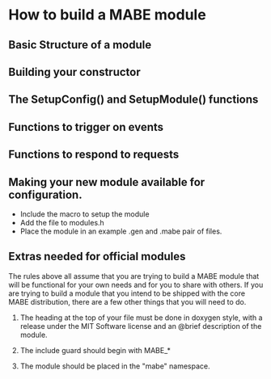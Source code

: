 # How to build a MABE module

## Basic Structure of a module

## Building your constructor

## The SetupConfig() and SetupModule() functions

## Functions to trigger on events

## Functions to respond to requests

## Making your new module available for configuration.

* Include the macro to setup the module
* Add the file to modules.h
* Place the module in an example .gen and .mabe pair of files.

## Extras needed for official modules

The rules above all assume that you are trying to build a MABE module that will
be functional for your own needs and for you to share with others.  If you are
trying to build a module that you intend to be shipped with the core MABE
distribution, there are a few other things that you will need to do.

1. The heading at the top of your file must be done in doxygen style, with a
   release under the MIT Software license and an @brief description of the
   module.

1. The include guard should begin with MABE_* 

1. The module should be placed in the "mabe" namespace.
